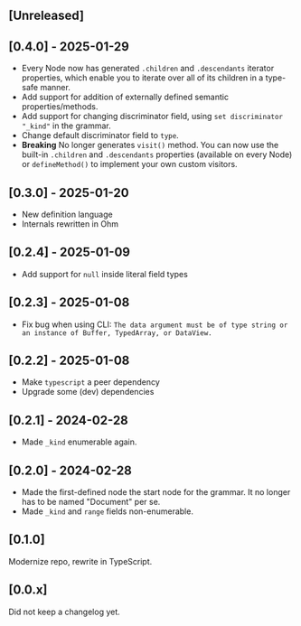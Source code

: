 ## [Unreleased]

## [0.4.0] - 2025-01-29

- Every Node now has generated `.children` and `.descendants` iterator properties, which
  enable you to iterate over all of its children in a type-safe manner.
- Add support for addition of externally defined semantic properties/methods.
- Add support for changing discriminator field, using `set discriminator "_kind"` in the
  grammar.
- Change default discriminator field to `type`.
- **Breaking** No longer generates `visit()` method. You can now use the built-in
  `.children` and `.descendants` properties (available on every Node) or `defineMethod()`
  to implement your own custom visitors.

## [0.3.0] - 2025-01-20

- New definition language
- Internals rewritten in Ohm

## [0.2.4] - 2025-01-09

- Add support for `null` inside literal field types

## [0.2.3] - 2025-01-08

- Fix bug when using CLI:
  `The data argument must be of type string or an instance of Buffer, TypedArray, or DataView.`

## [0.2.2] - 2025-01-08

- Make `typescript` a peer dependency
- Upgrade some (dev) dependencies

## [0.2.1] - 2024-02-28

- Made `_kind` enumerable again.

## [0.2.0] - 2024-02-28

- Made the first-defined node the start node for the grammar. It no longer has to be named
  "Document" per se.
- Made `_kind` and `range` fields non-enumerable.

## [0.1.0]

Modernize repo, rewrite in TypeScript.

## [0.0.x]

Did not keep a changelog yet.

